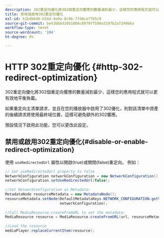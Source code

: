 ```yaml
---
description: 302重定向優化將302個重定向響應的數量減到最少，這樣您的應用程式就可以更有效地平衡負載。
title: 禁用或啟用302重定向優化
exl-id: b1bdb6d6-b34d-4e0a-8c96-7fd4ce77b5c9
source-git-commit: be43bbbd1051886c8979ff590a3197b2a7249b6a
workflow-type: tm+mt
source-wordcount: '104'
ht-degree: 0%

---
```


# HTTP 302重定向優化 {#http-302-redirect-optimization}

302重定向優化將302個重定向響應的數量減到最少，這樣您的應用程式就可以更有效地平衡負載。

如果重定向主清單請求，並且在您的播放器中啟用了302優化，則對該清單中資產的後續請求將使用最終域位置，這樣可避免額外的302響應。

預設情況下啟用此功能，您可以更改此設定。

## 禁用或啟用302重定向優化{#disable-or-enable-redirect-optimization}

使用 `useRedirectedUrl` 屬性以開啟(true)或關閉(false)重定向。
例如：

```java
// Set useRedirectedUrl property to false 
NetworkConfiguration networkConfiguration = new NetworkConfiguration(); 
networkConfiguration.setUseRedirectedUrl(false); 
 
//Set NetworkConfiguration as Metadata: 
MetadataNode resourceMetadata = new MetadataNode();  
resourceMetadata.setNode(DefaultMetadataKeys.NETWORK_CONFIGURATION.getValue(),  
                         networkConfiguration); 
 
//Call MediaResource.createFromURL to set the metadata: 
MediaResource resource = MediaResource.createFromURL(url, resourceMetadata); 
  
//Load the resource 
mediaPlayer.replaceCurrentItem(resource);
```
